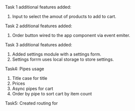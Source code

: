 Task 1 additional features added:
1) Input to select the amout of products to add to cart.

Task 2 additional features added:
1) Order button wired to the app component via event emiter. 

Task 3 additional features added:
1) Added settings module with a settings form.
2) Settings forrm uses local storage to store settings.


Task4:
Pipes usage
1) Title case for title
2) Prices
3) Async pipes for cart
4) Order by pipe to sort cart by item count


Task5:
Created routing for 